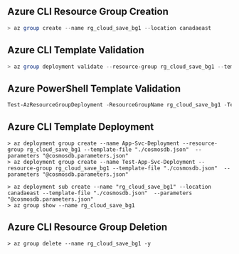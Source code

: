 ## Azure CLI Resource Group Creation

```powershell
> az group create --name rg_cloud_save_bg1 --location canadaeast
```

## Azure CLI Template Validation

```powershell
> az group deployment validate --resource-group rg_cloud_save_bg1 --template-file "./cosmosdb.json" --parameters "@cosmosdb.parameters.json"
```

## Azure PowerShell  Template Validation

```powershell
Test-AzResourceGroupDeployment -ResourceGroupName rg_cloud_save_bg1 -TemplateFile "./cosmosdb.json" -TemplateParameterFile "./cosmosdb.parameters.json"
```

## Azure CLI Template Deployment

```
> az deployment group create --name App-Svc-Deployment --resource-group rg_cloud_save_bg1 --template-file "./cosmosdb.json"  --parameters "@cosmosdb.parameters.json"
> az deployment group create --name Test-App-Svc-Deployment --resource-group rg_cloud_save_bg1 --template-file "./cosmosdb.json"  --parameters "@cosmosdb.parameters.json"

> az deployment sub create --name "rg_cloud_save_bg1" --location canadaeast --template-file "./cosmosdb.json"  --parameters "@cosmosdb.parameters.json"
> az group show --name rg_cloud_save_bg1
```

## Azure CLI Resource Group Deletion

```
> az group delete --name rg_cloud_save_bg1 -y
```